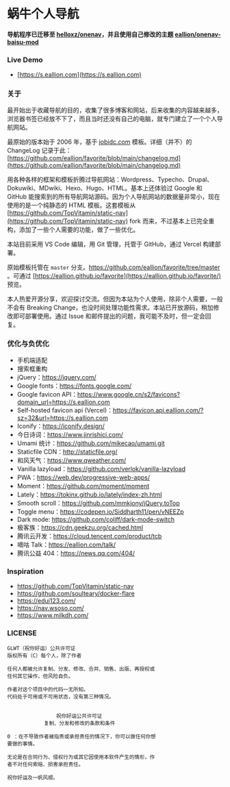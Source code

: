 # 蜗牛个人导航

**导航程序已迁移至 [helloxz/onenav](https://github.com/helloxz/onenav)，并且使用自己修改的主题 [eallion/onenav-baisu-mod](https://github.com/eallion/onenav-baisu-mod)**

### Live Demo

- [https://s.eallion.com](https://s.eallion.com)

### 关于

最开始出于收藏导航的目的，收集了很多博客和网站，后来收集的内容越来越多，浏览器书签已经放不下了，而且当时还没有自己的电脑，就专门建立了一个个人导航网站。

最原始的版本始于 2006 年，基于 [jobidc.com](http://eallion.jobidc.com/) 模板。详细（并不）的 ChangeLog 记录于此：[https://github.com/eallion/favorite/blob/main/changelog.md](https://github.com/eallion/favorite/blob/main/changelog.md)

用各种各样的框架和模板折腾过导航网站：Wordpress、Typecho、Drupal、Dokuwiki、MDwiki、Hexo、Hugo、HTML。基本上还体验过 Google 和 GitHub 能搜索到的所有导航网站源码。因为个人导航网站的数据量非常小，现在使用的是一个纯静态的 HTML 模板。这套模板从 [https://github.com/TopVitamin/static-nav](https://github.com/TopVitamin/static-nav) fork 而来，不过基本上已完全重构，添加了一些个人需要的功能，做了一些优化。

本站目前采用 VS Code 编辑，用 Git 管理，托管于 GitHub，通过 Vercel 构建部署。

原始模板托管在 `master` 分支。<https://github.com/eallion/favorite/tree/master> 。可通过  [https://eallion.github.io/favorite](https://eallion.github.io/favorite/) 预览。

本人热爱开源分享，欢迎探讨交流。但因为本站为个人使用，除非个人需要，一般不会有 Breaking Change，也没时间处理功能性需求。本站已开放源码，稍加修改即可部署使用。通过 Issue 和邮件提出的问题，我可能不及时，但一定会回复。

### 优化与负优化

- 手机端适配
- 搜索框重构
- jQuery：<https://jquery.com/>
- Google fonts：<https://fonts.google.com/>
- Google favicon API：<https://www.google.cn/s2/favicons?domain_url=https://s.eallion.com>
- Self-hosted favicon api (Vercel)：<https://favicon.api.eallion.com/?sz=32&url=https://s.eallion.com>
- Iconify：<https://iconify.design/>
- 今日诗词：<https://www.jinrishici.com/>
- Umami 统计：<https://github.com/mikecao/umami.git>
- Staticfile CDN：<http://staticfile.org/>
- 和风天气：<https://www.qweather.com/>
- Vanilla lazyload：<https://github.com/verlok/vanilla-lazyload>
- PWA：<https://web.dev/progressive-web-apps/>
- Moment：<https://github.com/moment/moment>
- Lately：<https://tokinx.github.io/lately/index-zh.html>
- Smooth scroll：<https://github.com/mmkjony/jQuery.toTop>
- Toggle menu：<https://codepen.io/Siddharth11/pen/vNEEZp>
- Dark mode: <https://github.com/coliff/dark-mode-switch>
- 极客族：<https://cdn.geekzu.org/cached.html>
- 腾讯云开发：<https://cloud.tencent.com/product/tcb>
- 嘀咕 Talk：<https://eallion.com/talk/>
- 腾讯公益 404：<https://news.qq.com/404/>

### Inspiration

- <https://github.com/TopVitamin/static-nav>
- <https://github.com/soulteary/docker-flare>
- <https://edui123.com/>
- <https://nav.wsoso.com/>
- <https://www.milkdh.com/>

### LICENSE

```
GLWT（祝你好运）公共许可证
版权所有（C）每个人，除了作者

任何人都被允许复制、分发、修改、合并、销售、出版、再授权或
任何其它操作，但风险自负。

作者对这个项目中的代码一无所知。
代码处于可用或不可用状态，没有第三种情况。


                祝你好运公共许可证
            复制、分发和修改的条款和条件

0 ：在不导致作者被指责或承担责任的情况下，你可以做任何你想
要做的事情。

无论是在合同行为、侵权行为或其它因使用本软件产生的情形，作
者不对任何索赔、损害承担责任。

祝你好运及一帆风顺。
```

